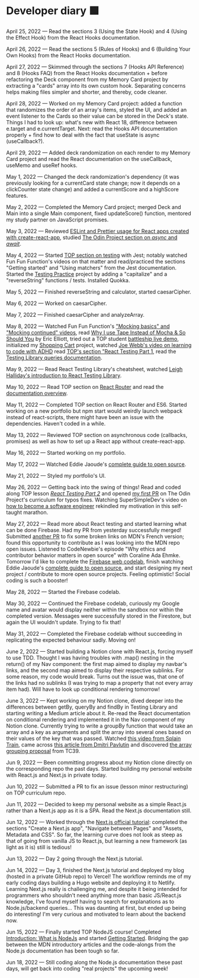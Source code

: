 # Developer diary 🟩

April 25, 2022 — Read the sections 3 (Using the State Hook) and 4 (Using the Effect Hook) from the React Hooks documentation.

April 26, 2022 — Read the sections 5 (Rules of Hooks) and 6 (Building Your Own Hooks) from the React Hooks documentation.

April 27, 2022 — Skimmed through the sections 7 (Hooks API Reference) and 8 (Hooks FAQ) from the React Hooks documentation + before refactoring the Deck component from my Memory Card project by extracting a "cards" array into its own custom hook. Separating concerns helps making files simpler and shorter, and thereby, code cleaner.

April 28, 2022 — Worked on my Memory Card project: added a function that randomizes the order of an array's items, styled the UI, and added an event listener to the Cards so their value can be stored in the Deck's state. Things I had to look up: what's new with React 18, difference between e.target and e.currentTarget. Next: read the Hooks API documentation properly + find how to deal with the fact that useState is async (useCallback?).

April 29, 2022 — Added deck randomization on each render to my Memory Card project and read the React documentation on the useCallback, useMemo and useRef hooks.

May 1, 2022 — Changed the deck randomization's dependency (it was previously looking for a currentCard state change; now it depends on a clickCounter state change) and added a currentScore and a highScore features.  

May 2, 2022 — Completed the Memory Card project; merged Deck and Main into a single Main component, fixed updateScore() function, mentored my study partner on JavaScript promises.  

May 3, 2022 — Reviewed [ESLint and Prettier usage for React apps created with create-react-app](https://www.youtube.com/watch?v=bfyI9yl3qfE), studied [The Odin Project section on *async* and *await*](https://www.theodinproject.com/lessons/node-path-javascript-async-and-await).  

May 4, 2022 — Started [TOP section on testing](https://www.theodinproject.com/lessons/node-path-javascript-testing-basics) with Jest; notably watched Fun Fun Function's videos on that matter and read/practiced the sections "Getting started" and "Using matchers" from the Jest documentation. Started the [Testing Practice](https://www.theodinproject.com/lessons/node-path-javascript-testing-practice) project by adding a "capitalize" and a "reverseString" functions / tests. Installed Quokka.

May 5, 2022 — Finished reverseString and calculator, started caesarCipher.

May 6, 2022 — Worked on caesarCipher.

May 7, 2022 — Finished caesarCipher and analyzeArray.

May 8, 2022 — Watched Fun Fun Function's ["Mocking basics" and "Mocking continued" videos](https://www.youtube.com/watch?v=3PjdxjWK0F0&list=PL0zVEGEvSaeF_zoW9o66wa_UCNE3a7BEr&index=4), read [Why I use Tape Instead of Mocha & So Should You](https://medium.com/javascript-scene/why-i-use-tape-instead-of-mocha-so-should-you-6aa105d8eaf4) by Eric Elliott, tried out a TOP student [battleship live demo](https://benders-battleship.netlify.app/), initialized my [Shopping Cart](https://www.theodinproject.com/lessons/node-path-javascript-shopping-cart) project, watched [Joe Webb's video on learning to code with ADHD](https://youtu.be/GOQI8Mn9RCk) read [TOP's section "React Testing Part 1](https://www.theodinproject.com/lessons/node-path-javascript-react-testing-part-1), read the [Testing Library queries documentation](https://testing-library.com/docs/queries/about/).  

May 9, 2022 — Read React Testing Library's cheatsheet, watched [Leigh Halliday's introduction to React Testing Library](https://www.youtube.com/watch?v=YQLn7ycfzEo&t=0).  

May 10, 2022 — Read TOP section on [React Router](https://www.theodinproject.com/lessons/node-path-javascript-router) and read the [documentation overview](https://reactrouter.com/docs/en/v6/getting-started/overview).

May 11, 2022 — Completed TOP section on React Router and ES6. Started working on a new portfolio but npm start would weirdly launch webpack instead of react-scripts, there might have been an issue with the dependencies. Haven't coded in a while.

May 13, 2022 — Reviewed TOP section on asynchronous code (callbacks, promises) as well as how to set up a React app without create-react-app.

May 16, 2022 — Started working on my portfolio.

May 17, 2022 — Watched Eddie Jaoude's [complete guide to open source](https://www.youtube.com/watch?v=yzeVMecydCE).

May 21, 2022 — Styled my portfolio's UI.

May 26, 2022 — Getting back into the swing of things! Read and coded along TOP lesson *[React Testing Part 2](https://www.theodinproject.com/lessons/node-path-javascript-react-testing-part-2)* and opened [my first PR](https://github.com/TheOdinProject/curriculum/pull/24163) on The Odin Project's curriculum for typos fixes. Watching SuperSimpleDev's video on [how to become a software engineer](https://www.youtube.com/watch?v=h-grthPvpB0) rekindled my motivation in this self-taught marathon.

May 27, 2022 — Read more about React testing and started learning what can be done Firebase. Had my PR from yesterday successfully merged! Submitted [another PR](https://github.com/mdn/translated-content/pull/5861) to fix some broken links on MDN's French version; found this opportunity to contribute as I was looking into the MDN repo open issues. Listened to CodeNewbie's episode "Why ethics and contributor behavior matters in open source" with Coraline Ada Ehmke. Tomorrow I'd like to complete the [Firebase web codelab](https://firebase.google.com/codelabs/firebase-web), finish watching Eddie Jaoude's [complete guide to open source](https://www.youtube.com/watch?v=yzeVMecydCE), and start designing my next project / contribute to more open source projects. Feeling optimistic! Social coding is such a booster!

May 28, 2022 — Started the Firebase codelab.

May 30, 2022 — Continued the Firebase codelab, curiously my Google name and avatar would display neither within the sandbox nor within the completed version. Messages were successfully stored in the Firestore, but again the UI wouldn't update. Trying to fix that!

May 31, 2022 — Completed the Firebase codelab without succeeding in replicating the expected behaviour sadly. Moving on!

June 2, 2022 — Started building a Notion clone with React.js, forcing myself to use TDD. Thought I was having troubles with .map() nesting in the return() of my Nav component: the first map aimed to display my navbar's links, and the second map aimed to display their respective sublinks. For some reason, my code would break. Turns out the issue was, that one of the links had no sublinks (I was trying to map a property that not every array item had). Will have to look up conditional rendering tomorrow!

June 3, 2022 — Kept working on my Notion clone, dived deeper into the differences between getBy, queryBy and findBy in Testing Library and starting writing a Medium article about it. Re-read the React documentation on conditional rendering and implemented it in the Nav component of my Notion clone. Currently trying to write a groupBy function that would take an array and a key as arguments and split the array into several ones based on their values of the key that was passed. Watched [this video from Splain Train](https://www.youtube.com/watch?v=iBGUyPwm_dM), came across [this article from Dmitri Pavlutin](https://dmitripavlutin.com/javascript-array-group/) and discovered [the array grouping proposal](https://github.com/tc39/proposal-array-grouping) from TC39.

Jun 9, 2022 — Been committing progress about my Notion clone directly on the corresponding repo the past days. Started building my personal website with React.js and Next.js in private today.

Jun 10, 2022 — Submitted a PR to fix an issue (lesson minor restructuring) on TOP curriculum repo.

Jun 11, 2022 — Decided to keep my personal website as a simple React.js rather than a Next.js app as it is a SPA. Read the Next.js documentation still.

Jun 12, 2022 — Worked through the [Next.js official tutorial](https://nextjs.org/learn/basics/create-nextjs-app): completed the sections "Create a Next.js app", "Navigate between Pages" and "Assets, Metadata and CSS". So far, the learning curve does not look as steep as that of going from vanilla JS to React.js, but learning a new framework (as light as it is) still is tedious!

Jun 13, 2022 — Day 2 going through the Next.js tutorial.

Jun 14, 2022 — Day 3, finished the Next.js tutorial and deployed my blog (hosted in a private GitHub repo) to Vercel! The workflow reminds me of my early coding days building a Hugo website and deploying it to Netlify. Learning Next.js really is challenging me, and despite it being intended for programmers who shouldn't need anything more than basic JS/React.js knowledge, I've found myself having to search for explanations as to Node.js/backend queries... This was daunting at first, but ended up being do interesting! I'm very curious and motivated to learn about the backend now.

Jun 15, 2022 — Finally started TOP NodeJS course! Completed [Introduction: What is NodeJs](https://www.theodinproject.com/lessons/nodejs-introduction-what-is-nodejs) and started [Getting Started](https://www.theodinproject.com/lessons/nodejs-getting-started). Bridging the gap between the MDN introductory articles and the code-alongs from the Node.js documentation has been tough so far.

Jun 18, 2022 — Still coding along the Node.js documentation these past days, will get back into coding "real projects" the upcoming week!

